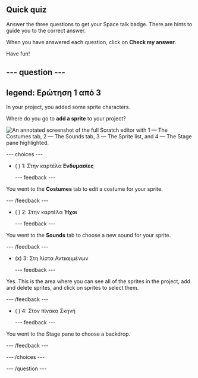 ## Quick quiz

Answer the three questions to get your Space talk badge. There are hints to guide you to the correct answer.

When you have answered each question, click on **Check my answer**.

Have fun!

--- question ---
---
legend: Ερώτηση 1 από 3
---

In your project, you added some sprite characters.

Where do you go to **add a sprite** to your project?

![An annotated screenshot of the full Scratch editor with 1 — The Costumes tab, 2 — The Sounds tab, 3 — The Sprite list, and 4 — The Stage pane highlighted.](images/question1.png)

--- choices ---

- ( ) 1: Στην καρτέλα **Ενδυμασίες**

  --- feedback ---

You went to the **Costumes** tab to edit a costume for your sprite.

  --- /feedback ---

- ( ) 2: Στην καρτέλα **Ήχοι**

  --- feedback ---

You went to the **Sounds** tab to choose a new sound for your sprite.

  --- /feedback ---

- (x) 3: Στη λίστα Αντικειμένων

  --- feedback ---

Yes. This is the area where you can see all of the sprites in the project, add and delete sprites, and click on sprites to select them.

  --- /feedback ---

- ( ) 4: Στον πίνακα Σκηνή

  --- feedback ---

You went to the Stage pane to choose a backdrop.

  --- /feedback ---

--- /choices ---

--- /question ---
